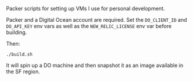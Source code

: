 Packer scripts for setting up VMs I use for personal development.

Packer and a Digital Ocean account are required. Set the `DO_CLIENT_ID` and
`DO_API_KEY` env vars as well as the `NEW_RELIC_LICENSE` env var before
building.

Then:

```
./build.sh
```

It will spin up a DO machine and then snapshot it as an image available in the
SF region.
